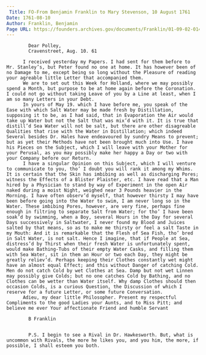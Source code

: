 ```yaml
---
 Title: FO-From Benjamin Franklin to Mary Stevenson, 10 August 1761
Date: 1761-08-10
Author: Franklin, Benjamin
Page URL: https://founders.archives.gov/documents/Franklin/01-09-02-0140
---
```


          
            Dear Polley,
            Cravenstreet, Aug. 10. 61
          
          I received yesterday my Papers. I had sent for them before to Mr. Stanley’s, but Peter found no one at home. It has however been of no Damage to me, except being so long without the Pleasure of reading your agreable little Letter that accompanied them.
          We are to set out this Week for Holland, where we may possibly spend a Month, but purpose to be at home again before the Coronation. I could not go without taking Leave of you by a Line at least, when I am so many Letters in your Debt.
          In yours of May 19. which I have before me, you speak of the Ease with which Salt Water may be made fresh by Distillation, supposing it to be, as I had said, that in Evaporation the Air would take up Water but not the Salt that was mix’d with it. It is true that distill’d Sea Water will not be salt, but there are other disagreable Qualities that rise with the Water in Distillation; which indeed Several besides Dr. Hales have endeavoured by sundry Means to prevent; but as yet their Methods have not been brought much into Use. I have his Pieces on the Subject, which I will leave with your Mother for your Perusal, as you may possibly make her happy a Day or two with your Company before our Return.
          I have a singular Opinion on this Subject, which I will venture to communicate to you, tho’ I doubt you will rank it among my Whims. It is certain that the Skin has imbibing as well as discharging Pores; witness the Effects of a Blister Plaister, etc. I have read that a Man hired by a Physician to stand by way of Experiment in the open Air naked during a moist Night, weighed near 3 Pounds heavier in the Morning. I have often observ’d myself, that however thirsty I may have been before going into the Water to swim, I am never long so in the Water. These imbibing Pores, however, are very fine, perhaps fine enough in filtring to separate Salt from Water; for tho’ I have been soak’d by swimming, when a Boy, several Hours in the Day for several Days successively in Saltwater, I never found my Blood and Juices salted by that means, so as to make me thirsty or feel a salt Taste in my Mouth: And it is remarkable that the Flesh of Sea Fish, tho’ bred in Salt Water, is not salt. Hence I imagine, that if People at Sea, distress’d by Thirst when their fresh Water is unfortunately spent, would make Bathing-Tubs of their empty Water Casks, and filling them with Sea Water, sit in them an Hour or two each Day, they might be greatly reliev’d. Perhaps keeping their Clothes constantly wet might have an almost equal Effect; and this without Danger of catching Cold. Men do not catch Cold by wet Clothes at Sea. Damp but not wet Linnen may possibly give Colds; but no one catches Cold by Bathing, and no Clothes can be wetter than Water itself. Why damp Clothes should then occasion Colds, is a curious Question, the Discussion of which I reserve for a future Letter, or some future Conversation.
          Adieu, my dear little Philosopher. Present my respectful Compliments to the good Ladies your Aunts, and to Miss Pitt; and believe me ever Your affectionate Friend and humble Servant
          
            B Franklin
          
          
            P.S. I begin to see a Rival in Dr. Hawkesworth. But, what is uncommon with Rivals, the more he likes you, and you him, the more, if possible, I shall esteem you both.
          
        
